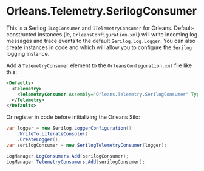 # Orleans.Telemetry.SerilogConsumer

This is a Serilog `ILogConsumer` and `ITelemetryConsumer` for Orleans. Default-constructed instances (ie, `OrleansConfiguration.xml`)
will write incoming log messages and trace events to the default `Serilog.Log.Logger`. You can also create instances in code and
which will allow you to configure the `Serilog` logging instance.

Add a `TelemetryConsumer` element to the `OrleansConfiguration.xml` file like this:
```xml
<Defaults>
  <Telemetry>
    <TelemetryConsumer Assembly="Orleans.Telemetry.SerilogConsumer" Type="Orleans.Telemetry.SerilogConsumer.SerilogConsumer" />
  </Telemetry>
</Defaults>
```

Or register in code before initializing the Orleans Silo:
```csharp
var logger = new Serilog.LoggerConfiguration()
    .WriteTo.LiterateConsole()
    .CreateLogger();
var serilogConsumer = new SerilogTelemetryConsumer(logger);

LogManager.LogConsumers.Add(serilogConsumer);
LogManager.TelemetryConsumers.Add(serilogConsumer);
```